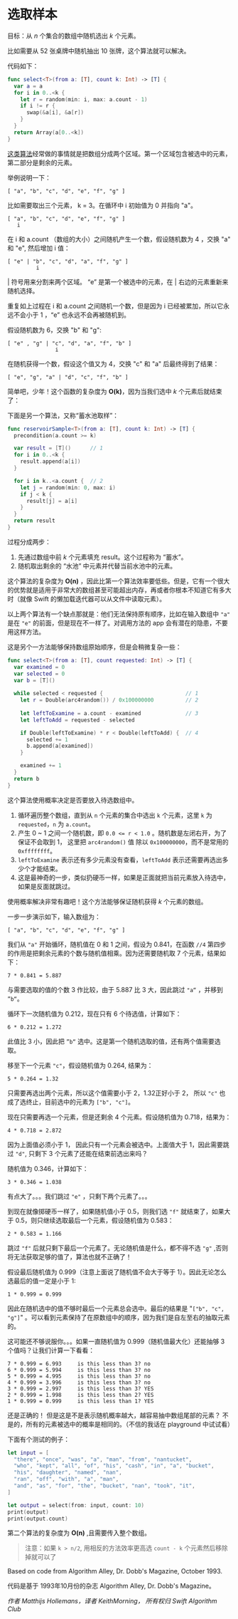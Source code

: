 # 选取样本

目标：从 *n* 个集合的数组中随机选出 *k* 个元素。

比如需要从 52 张桌牌中随机抽出 10 张牌，这个算法就可以解决。

代码如下：

```swift
func select<T>(from a: [T], count k: Int) -> [T] {
  var a = a
  for i in 0..<k {
    let r = random(min: i, max: a.count - 1)
    if i != r {
      swap(&a[i], &a[r])
    }
  }
  return Array(a[0..<k])
}
```

[这类算法](../Shuffle/)经常做的事情就是把数组分成两个区域。第一个区域包含被选中的元素，第二部分是剩余的元素。

举例说明一下：

	[ "a", "b", "c", "d", "e", "f", "g" ]
比如需要取出三个元素， k = 3。在循环中 i 初始值为 0 并指向 "a"。

	[ "a", "b", "c", "d", "e", "f", "g" ]
	   i

在 i 和 a.count （数组的大小）之间随机产生一个数，假设随机数为 4 ，交换 "a" 和 "e", 然后增加 i 值：

	[ "e" | "b", "c", "d", "a", "f", "g" ]
	         i

| 符号用来分割来两个区域。 “e” 是第一个被选中的元素，在 | 右边的元素重新来随机选择。

重复如上过程在 i 和 a.count 之间随机一个数，但是因为 i 已经被累加，所以它永远不会小于 1 ，“e” 也永远不会再被随机到。

假设随机数为 6，交换 "b" 和 "g":

	[ "e" , "g" | "c", "d", "a", "f", "b" ]
	               i

在随机获得一个数，假设这个值又为 4，交换 "c" 和 "a" 后最终得到了结果： 

	[ "e", "g", "a" | "d", "c", "f", "b" ]
简单吧，少年！这个函数的复杂度为 **O(k)**，因为当我们选中 *k* 个元素后就结束了：

下面是另一个算法，又称“蓄水池取样”：

```swift
func reservoirSample<T>(from a: [T], count k: Int) -> [T] {
  precondition(a.count >= k)

  var result = [T]()      // 1
  for i in 0..<k {
    result.append(a[i])
  }

  for i in k..<a.count {  // 2
    let j = random(min: 0, max: i)
    if j < k {
      result[j] = a[i]
    }
  }
  return result
}
```

过程分成两步：

1. 先通过数组中前 *k* 个元素填充 result。这个过程称为 “蓄水”。
2. 随机取出剩余的 “水池” 中元素并代替当前水池中的元素。

这个算法的复杂度为 **O(n)** ，因此比第一个算法效率要低些。但是，它有一个很大的优势就是适用于非常大的数组甚至可能超出内存，再或者你根本不知道它有多大时（就像 Swift 的懒加载迭代器可以从文件中读取元素）。

以上两个算法有一个缺点那就是：他们无法保持原有顺序，比如在输入数组中 `"a"` 是在 `"e"` 的前面，但是现在不一样了。对调用方法的 app 会有潜在的隐患，不要用这样方法。

这是另个一方法能够保持数组原始顺序，但是会稍微复杂一些：

```swift
func select<T>(from a: [T], count requested: Int) -> [T] {
  var examined = 0
  var selected = 0
  var b = [T]()
  
  while selected < requested {                          // 1
    let r = Double(arc4random()) / 0x100000000          // 2
    
    let leftToExamine = a.count - examined              // 3
    let leftToAdd = requested - selected

    if Double(leftToExamine) * r < Double(leftToAdd) {  // 4
      selected += 1
      b.append(a[examined])
    }

    examined += 1
  }
  return b
}
```

这个算法使用概率决定是否要放入待选数组中。

1. 循环遍历整个数组，直到从 `n` 个元素的集合中选出 `k` 个元素，这里 `k` 为 `requested`，`n` 为 `a.count`。
2. 产生 0 ~ 1 之间一个随机数，即 `0.0 <= r < 1.0` 。随机数是左闭右开，为了保证不会取到 1， 这里把 `arc4random()` 值 除以 `0x100000000`，而不是常用的 `0xffffffff`。
3. `leftToExamine` 表示还有多少元素没有查看，`leftToAdd` 表示还需要再选出多少个才能结束。
4. 这是最神奇的一步，类似扔硬币一样，如果是正面就把当前元素放入待选中，如果是反面就跳过。

使用概率解决非常有趣吧！这个方法能够保证随机获得 *k* 个元素的数组。

一步一步演示如下，输入数组为：

	[ "a", "b", "c", "d", "e", "f", "g" ]
我们从 `"a"` 开始循环，随机值在 0 和 1 之间，假设为 0.841，在函数 `//4` 第四步的作用是把剩余元素的个数与随机值相乘。因为还需要随机取 7 个元素，结果如下：

	7 * 0.841 = 5.887
与需要选取的值的个数 3 作比较，由于 5.887 比 3 大，因此跳过 `"a“` ，并移到 `”b“`。 

循环下一次随机值为 0.212，现在只有 6 个待选值，计算如下：

	6 * 0.212 = 1.272
此值比 3 小，因此把 `”b“` 选中。这是第一个随机选取的值，还有两个值需要选取。

移至下一个元素 `"c"`，假设随机值为 0.264, 结果为：

	5 * 0.264 = 1.32
只需要再选出两个元素，所以这个值需要小于 2，1.32正好小于 2， 所以 `"c"` 也成了选终止，目前选中的元素为 `["b", "c"]`。

现在只需要再选一个元素，但是还剩余 4 个元素。假设随机值为 0.718，结果为：

	4 * 0.718 = 2.872
因为上面值必须小于 1， 因此只有一个元素会被选中。上面值大于 1，因此需要跳过 `"d"`, 只剩下 3 个元素了还能在结束前选出来吗？

随机值为 0.346，计算如下：

	3 * 0.346 = 1.038
有点大了。。。我们跳过 `"e"` ，只剩下两个元素了。。。

到现在就像掷硬币一样了，如果随机值小于 0.5，则我们选 `"f"` 就结束了，如果大于 0.5，则只继续选取最后一个元素，假设随机值为 0.583：

	2 * 0.583 = 1.166
跳过 `"f"` 后就只剩下最后一个元素了。无论随机值是什么，都不得不选 `"g"` ,否则将无法获取足够的值了，算法也就不正确了！

假设最后随机值为 0.999（注意上面说了随机值不会大于等于 1）。因此无论怎么选最后的值一定是小于 1:

	1 * 0.999 = 0.999
因此在随机选中的值不够时最后一个元素总会选中。最后的结果是 "`["b", "c", "g"]`" 。可以看到元素保持了在原数组中的顺序，因为我们是自左至右的抽取元素的。

这可能还不够说服你。。。如果一直随机值为 0.999（随机值最大化）还能抽够 3 个值吗？让我们计算一下看看：

	7 * 0.999 = 6.993     is this less than 3? no
	6 * 0.999 = 5.994     is this less than 3? no
	5 * 0.999 = 4.995     is this less than 3? no
	4 * 0.999 = 3.996     is this less than 3? no
	3 * 0.999 = 2.997     is this less than 3? YES
	2 * 0.999 = 1.998     is this less than 2? YES
	1 * 0.999 = 0.999     is this less than 1? YES

还是正确的！ 但是这是不是表示随机概率越大，越容易抽中数组尾部的元素？ 不是的，所有的元素被选中的概率是相同的。（不信的我话在 playground 中试试看）

下面有个测试的例子：

```swift
let input = [
  "there", "once", "was", "a", "man", "from", "nantucket",
  "who", "kept", "all", "of", "his", "cash", "in", "a", "bucket",
  "his", "daughter", "named", "nan",
  "ran", "off", "with", "a", "man",
  "and", "as", "for", "the", "bucket", "nan", "took", "it",
]

let output = select(from: input, count: 10)
print(output)
print(output.count)
```

第二个算法的复杂度为 **O(n)** ,且需要传入整个数组。

> 注意：如果 `k > n/2`, 用相反的方法效率更高选 `count - k` 个元素然后移除掉就可以了

Based on code from Algorithm Alley, Dr. Dobb's Magazine, October 1993.

代码是基于 1993年10月份的杂志 Algorithm Alley, Dr. Dobb's Magazine。

*作者 Matthijs Hollemans，译者 KeithMorning， 所有权归 Swift Algorithm Club*
